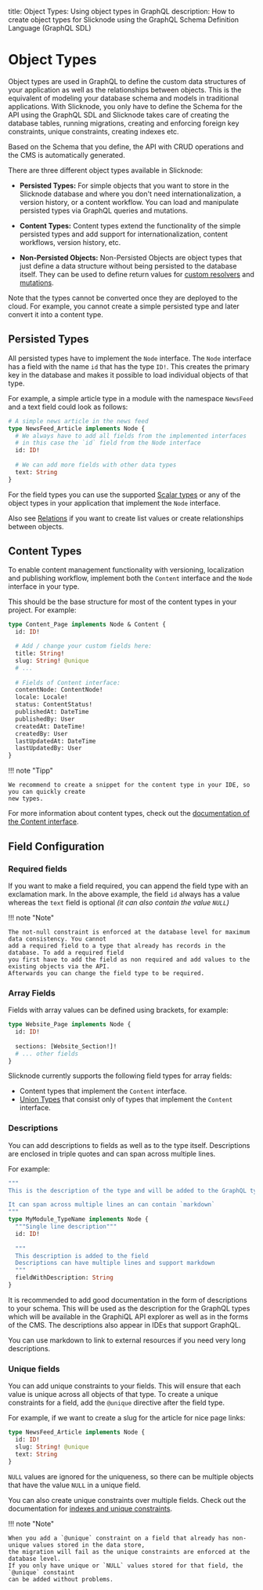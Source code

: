 title: Object Types: Using object types in GraphQL
description: How to create object types for Slicknode using the GraphQL Schema Definition Language (GraphQL SDL)

# Object Types

Object types are used in GraphQL to define the custom data structures of your application as well as
the relationships between objects. This is the equivalent of modeling your database schema and models
in traditional applications. With Slicknode, you only have to define the Schema for the API using the
GraphQL SDL and Slicknode takes care of creating the database tables, running migrations, creating and 
enforcing foreign key constraints, unique constraints, creating indexes etc.
 
Based on the Schema that you define, the API with CRUD operations and the CMS is automatically generated.

There are three different object types available in Slicknode: 

- **Persisted Types:** For simple objects that you want to store in the Slicknode database and where
  you don't need internationalization, a version history, or a content workflow. 
  You can load and manipulate persisted types via GraphQL queries and mutations.

- **Content Types:** Content types extend the functionality of the simple persisted types and add
  support for internationalization, content workflows, version history, etc.

- **Non-Persisted Objects:** Non-Persisted Objects are object types that just define 
  a data structure without being persisted to the database itself. They can be used to define
  return values for [custom resolvers](../extensions/resolvers.md) and [mutations](../extensions/mutations.md).
  
Note that the types cannot be converted once they are deployed to the cloud. For example,
you cannot create a simple persisted type and later convert it into a content type. 


## Persisted Types

All persisted types have to implement the `Node` interface. The `Node` interface has a field with 
the name `id` that has the type `ID!`. This creates the primary key in the database and makes
it possible to load individual objects of that type. 

For example, a simple article type in a module with the namespace `NewsFeed` and a text field
could look as follows: 

```graphql
# A simple news article in the news feed
type NewsFeed_Article implements Node {
  # We always have to add all fields from the implemented interfaces
  # in this case the `id` field from the Node interface
  id: ID!
  
  # We can add more fields with other data types
  text: String
}
```

For the field types you can use the supported [Scalar types](./scalar-types.md) or any of the
object types in your application that implement the `Node` interface. 

Also see [Relations](./relations.md) if you want to create list values or create relationships
between objects. 


## Content Types

To enable content management functionality with versioning, localization and publishing
workflow, implement both the `Content` interface and the `Node` interface in your type. 

This should be the base structure for most of the content types in your project. For example:

```graphql
type Content_Page implements Node & Content {
  id: ID!

  # Add / change your custom fields here:
  title: String!
  slug: String! @unique
  # ...
  
  # Fields of Content interface:
  contentNode: ContentNode!
  locale: Locale!
  status: ContentStatus!
  publishedAt: DateTime
  publishedBy: User
  createdAt: DateTime!
  createdBy: User
  lastUpdatedAt: DateTime
  lastUpdatedBy: User
}
```

!!! note "Tipp"

    We recommend to create a snippet for the content type in your IDE, so you can quickly create 
    new types. 

For more information about content types, check out the [documentation of the Content interface](./interfaces/content.md).


## Field Configuration

### Required fields

If you want to make a field required, you can append the field type with an exclamation mark. 
In the above example, the field `id` always has a value whereas the `text` field is optional 
*(it can also contain the value `NULL`)*

!!! note "Note"

    The not-null constraint is enforced at the database level for maximum data consistency. You cannot 
    add a required field to a type that already has records in the database. To add a required field
    you first have to add the field as non required and add values to the existing objects via the API.
    Afterwards you can change the field type to be required. 


### Array Fields

Fields with array values can be defined using brackets, for example:

```graphql
type Website_Page implements Node {
  id: ID!
  
  sections: [Website_Section!]!
  # ... other fields
}
```

Slicknode currently supports the following field types for array fields:

-   Content types that implement the `Content` interface.
-   [Union Types](./union-types.md) that consist only of types that implement the `Content` interface.


### Descriptions

You can add descriptions to fields as well as to the type itself. Descriptions are enclosed in 
triple quotes and can span across multiple lines. 

For example:

```graphql
"""
This is the description of the type and will be added to the GraphQL type

It can span across multiple lines an can contain `markdown`
"""
type MyModule_TypeName implements Node {
  """Single line description"""
  id: ID!
  
  """
  This description is added to the field 
  Descriptions can have multiple lines and support markdown
  """
  fieldWithDescription: String
}
```

It is recommended to add good documentation in the form of descriptions to your schema. 
This will be used as the description for the GraphQL types which will be available in the
GraphiQL API explorer as well as in the forms of the CMS. The descriptions also 
appear in IDEs that support GraphQL. 

You can use markdown to link to external resources if you need very long descriptions. 

### Unique fields

You can add unique constraints to your fields. This will ensure that each value is unique
across all objects of that type. To create a unique constraints for a field, add the 
`@unique` directive after the field type.

For example, if we want to create a slug for the article for nice page links: 

```graphql
type NewsFeed_Article implements Node {
  id: ID!
  slug: String! @unique
  text: String
}
```

`NULL` values are ignored for the uniqueness, so there can be multiple objects that have
the value `NULL` in a unique field.

You can also create unique constraints over multiple fields. Check out the documentation
for [indexes and unique constraints](./indexes.md).

!!! note "Note"

    When you add a `@unique` constraint on a field that already has non-unique values stored in the data store,
    the migration will fail as the unique constraints are enforced at the database level. 
    If you only have unique or `NULL` values stored for that field, the `@unique` constaint
    can be added without problems. 
